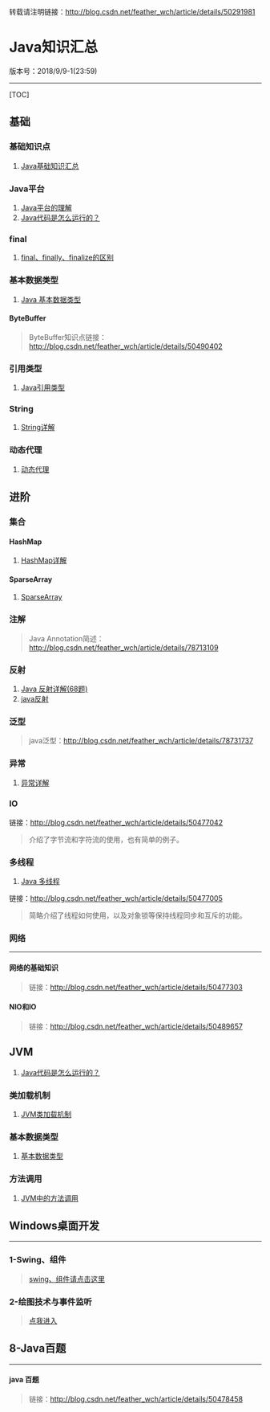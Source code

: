 转载请注明链接：http://blog.csdn.net/feather_wch/article/details/50291981

# Java知识汇总

版本号：2018/9/9-1(23:59)

---

[TOC]

## 基础


### 基础知识点
1. [Java基础知识汇总](https://blog.csdn.net/feather_wch/article/details/50470939)

### Java平台
1. [Java平台的理解](https://blog.csdn.net/feather_wch/article/details/82114270)
1. [Java代码是怎么运行的？](https://blog.csdn.net/feather_wch/article/details/82320200)

### final
1. [final、finally、finalize的区别](https://blog.csdn.net/feather_wch/article/details/82152236)

### 基本数据类型
1. [Java 基本数据类型](https://blog.csdn.net/feather_wch/article/details/50445552)

#### ByteBuffer
>ByteBuffer知识点链接：http://blog.csdn.net/feather_wch/article/details/50490402

### 引用类型
1. [Java引用类型](https://blog.csdn.net/feather_wch/article/details/82383183)

### String
1. [String详解](https://blog.csdn.net/feather_wch/article/details/82389184)

### 动态代理

1. [动态代理](https://blog.csdn.net/feather_wch/article/details/51721514)

## 进阶

### 集合

#### HashMap
1. [HashMap详解](https://blog.csdn.net/feather_wch/article/details/81351151)

#### SparseArray
1. [SparseArray](https://blog.csdn.net/feather_wch/article/details/81538653)

### 注解
>Java Annotation简述：http://blog.csdn.net/feather_wch/article/details/78713109
### 反射
1. [Java 反射详解(68题)](https://blog.csdn.net/feather_wch/article/details/81771443)
1. [java反射](http://blog.csdn.net/feather_wch/article/details/78719833)

### 泛型
>java泛型：http://blog.csdn.net/feather_wch/article/details/78731737
### 异常

1. [异常详解](https://blog.csdn.net/feather_wch/article/details/78724276)

### IO
链接：http://blog.csdn.net/feather_wch/article/details/50477042
>介绍了字节流和字符流的使用，也有简单的例子。

### 多线程

1. [Java 多线程](https://blog.csdn.net/feather_wch/article/details/81638230)

链接：http://blog.csdn.net/feather_wch/article/details/50477005
>简略介绍了线程如何使用，以及对象锁等保持线程同步和互斥的功能。


### 网络
---
#### 网络的基础知识
>链接：http://blog.csdn.net/feather_wch/article/details/50477303
#### NIO和IO
>链接：http://blog.csdn.net/feather_wch/article/details/50489657

## JVM

1. [Java代码是怎么运行的？](https://blog.csdn.net/feather_wch/article/details/82320200)

### 类加载机制
1. [JVM类加载机制](https://blog.csdn.net/feather_wch/article/details/81672834)

### 基本数据类型

1. [基本数据类型](https://blog.csdn.net/feather_wch/article/details/50445552)

### 方法调用
1. [JVM中的方法调用](https://blog.csdn.net/feather_wch/article/details/82564060)

## Windows桌面开发
---
### 1-Swing、组件
>[swing、组件请点击这里](http://blog.csdn.net/feather_wch/article/details/50471218)
### 2-绘图技术与事件监听
>[点我进入](http://blog.csdn.net/feather_wch/article/details/50476824)


## 8-Java百题
---
#### java 百题
>链接：http://blog.csdn.net/feather_wch/article/details/50478458
